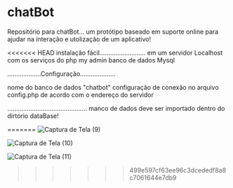 # chatBot
Repositório para chatBot... um protótipo baseado em suporte online para ajudar na interação e utolização de um aplicativo!

<<<<<<< HEAD
instalação fácil..........................
em um servidor Localhost com os serviços do php my admin 
banco de dados Mysql


...................Configuração....................

nome do banco de dados "chatbot"
configuração de conexão no arquivo config.php
de acordo com o endereço do servidor 

.............................................
manco de dados deve ser importado 
dentro do dirtório dataBase!

=======
![Captura de Tela (9)](https://github.com/clementscompany/chatBot/assets/130271950/a0026352-69b7-4baf-ae06-60466bcc8d79)

![Captura de Tela (10)](https://github.com/clementscompany/chatBot/assets/130271950/931c3ccf-f87d-4f41-bfc1-e450bd0ea4e8)

![Captura de Tela (11)](https://github.com/clementscompany/chatBot/assets/130271950/edb632bd-7e3e-497a-ba1c-887b3fed293a)


>>>>>>> 499e597cf63ee96c3dcededf8a8c7061644e7db9
